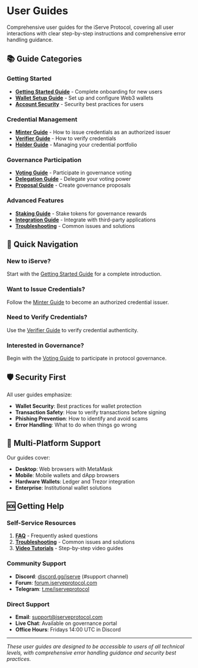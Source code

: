 # User Guides

Comprehensive user guides for the iServe Protocol, covering all user interactions with clear step-by-step instructions and comprehensive error handling guidance.

## 📚 Guide Categories

### Getting Started
- **[Getting Started Guide](GETTING_STARTED.md)** - Complete onboarding for new users
- **[Wallet Setup Guide](WALLET_SETUP.md)** - Set up and configure Web3 wallets
- **[Account Security](ACCOUNT_SECURITY.md)** - Security best practices for users

### Credential Management
- **[Minter Guide](MINTER_GUIDE.md)** - How to issue credentials as an authorized issuer
- **[Verifier Guide](VERIFIER_GUIDE.md)** - How to verify credentials
- **[Holder Guide](HOLDER_GUIDE.md)** - Managing your credential portfolio

### Governance Participation
- **[Voting Guide](VOTING_GUIDE.md)** - Participate in governance voting
- **[Delegation Guide](DELEGATION_GUIDE.md)** - Delegate your voting power
- **[Proposal Guide](PROPOSAL_GUIDE.md)** - Create governance proposals

### Advanced Features
- **[Staking Guide](STAKING_GUIDE.md)** - Stake tokens for governance rewards
- **[Integration Guide](INTEGRATION_GUIDE.md)** - Integrate with third-party applications
- **[Troubleshooting](TROUBLESHOOTING.md)** - Common issues and solutions

## 🎯 Quick Navigation

### New to iServe?
Start with the [Getting Started Guide](GETTING_STARTED.md) for a complete introduction.

### Want to Issue Credentials?
Follow the [Minter Guide](MINTER_GUIDE.md) to become an authorized credential issuer.

### Need to Verify Credentials?
Use the [Verifier Guide](VERIFIER_GUIDE.md) to verify credential authenticity.

### Interested in Governance?
Begin with the [Voting Guide](VOTING_GUIDE.md) to participate in protocol governance.

## 🛡️ Security First

All user guides emphasize:
- **Wallet Security**: Best practices for wallet protection
- **Transaction Safety**: How to verify transactions before signing
- **Phishing Prevention**: How to identify and avoid scams
- **Error Handling**: What to do when things go wrong

## 📱 Multi-Platform Support

Our guides cover:
- **Desktop**: Web browsers with MetaMask
- **Mobile**: Mobile wallets and dApp browsers
- **Hardware Wallets**: Ledger and Trezor integration
- **Enterprise**: Institutional wallet solutions

## 🆘 Getting Help

### Self-Service Resources
1. **[FAQ](../FAQ.md)** - Frequently asked questions
2. **[Troubleshooting](TROUBLESHOOTING.md)** - Common issues and solutions
3. **[Video Tutorials](VIDEO_TUTORIALS.md)** - Step-by-step video guides

### Community Support
- **Discord**: [discord.gg/iserve](https://discord.gg/iserve) (#support channel)
- **Forum**: [forum.iserveprotocol.com](https://forum.iserveprotocol.com)
- **Telegram**: [t.me/iserveprotocol](https://t.me/iserveprotocol)

### Direct Support
- **Email**: support@iserveprotocol.com
- **Live Chat**: Available on governance portal
- **Office Hours**: Fridays 14:00 UTC in Discord

---

*These user guides are designed to be accessible to users of all technical levels, with comprehensive error handling guidance and security best practices.*